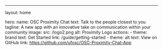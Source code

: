 ---
layout: home

hero:
  name: OSC Proximity Chat
  text: Talk to the people closest to you
  tagline: A new app with an innovative take on communication within your community
  image:
    src: /logo2.png
    alt: Proximity Logo
  actions:
    - theme: brand
      text: Get Started
      link: /guide/getting-started
    - theme: alt
      text: View on GitHub
      link: https://github.com/ufosc/OSC-Proximity-Chat-App